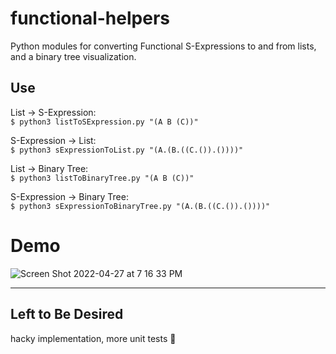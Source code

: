 # functional-helpers

Python modules for converting Functional S-Expressions to and from lists, and a binary tree visualization.

## Use

List -> S-Expression:\
`$ python3 listToSExpression.py "(A B (C))"`

S-Expression -> List:\
`$ python3 sExpressionToList.py "(A.(B.((C.()).())))"`

List -> Binary Tree:\
`$ python3 listToBinaryTree.py "(A B (C))"`

S-Expression -> Binary Tree:\
`$ python3 sExpressionToBinaryTree.py "(A.(B.((C.()).())))"`

# Demo

![Screen Shot 2022-04-27 at 7 16 33 PM](https://user-images.githubusercontent.com/61369954/165646598-5e70017f-5405-481a-927f-8b5732409a1b.png)

---

## Left to Be Desired

hacky implementation, more unit tests 🤠
